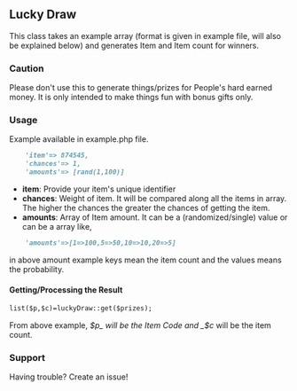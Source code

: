 ## Lucky Draw

This class takes an example array (format is given in example file, will also be explained below) and generates Item and Item count for winners.

### Caution

Please don't use this to generate things/prizes for People's hard earned money. It is only intended to make things fun with bonus gifts only.

### Usage

Example available in example.php file.

```markdown
    'item'=> 874545,
    'chances'=> 1,
    'amounts'=> [rand(1,100)]
```

- **item**: Provide your item's unique identifier
- **chances**: Weight of item. It will be compared along all the items in array. The higher the chances the greater the chances of getting the item.
- **amounts**: Array of Item amount. It can be a (randomized/single) value or can be a array like,
```markdown
    'amounts'=>[1=>100,5=>50,10=>10,20=>5]
```
in above amount example keys mean the item count and the values means the probability.

#### Getting/Processing the Result
```markdown
list($p,$c)=luckyDraw::get($prizes);
```

From above example, _$p_ will be the Item Code and _$c_ will be the item count.

### Support

Having trouble? Create an issue!
